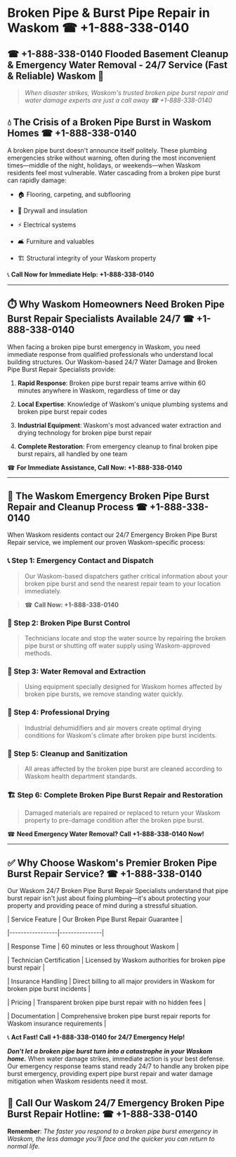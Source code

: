 # Broken Pipe & Burst Pipe Repair in Waskom ☎ +1-888-338-0140  
## ☎ +1-888-338-0140 Flooded Basement Cleanup & Emergency Water Removal - 24/7 Service (Fast & Reliable) Waskom 🚨  

> *When disaster strikes, Waskom's trusted broken pipe burst repair and water damage experts are just a call away ☎ +1-888-338-0140*  

## 💧 The Crisis of a Broken Pipe Burst in Waskom Homes ☎ +1-888-338-0140  

A broken pipe burst doesn't announce itself politely. These plumbing emergencies strike without warning, often during the most inconvenient times—middle of the night, holidays, or weekends—when Waskom residents feel most vulnerable. Water cascading from a broken pipe burst can rapidly damage:  

* 🏠 Flooring, carpeting, and subflooring  
* 🧱 Drywall and insulation  
* ⚡ Electrical systems  
* 🛋️ Furniture and valuables  
* 🏗️ Structural integrity of your Waskom property  

📞 **Call Now for Immediate Help: +1-888-338-0140**  

---  

## ⏱️ Why Waskom Homeowners Need Broken Pipe Burst Repair Specialists Available 24/7 ☎ +1-888-338-0140  

When facing a broken pipe burst emergency in Waskom, you need immediate response from qualified professionals who understand local building structures. Our Waskom-based 24/7 Water Damage and Broken Pipe Burst Repair Specialists provide:  

1. **Rapid Response**: Broken pipe burst repair teams arrive within 60 minutes anywhere in Waskom, regardless of time or day  
2. **Local Expertise**: Knowledge of Waskom's unique plumbing systems and broken pipe burst repair codes  
3. **Industrial Equipment**: Waskom's most advanced water extraction and drying technology for broken pipe burst repair  
4. **Complete Restoration**: From emergency cleanup to final broken pipe burst repairs, all handled by one team  

☎ **For Immediate Assistance, Call Now: +1-888-338-0140**  

---  

## 🔧 The Waskom Emergency Broken Pipe Burst Repair and Cleanup Process ☎ +1-888-338-0140  

When Waskom residents contact our 24/7 Emergency Broken Pipe Burst Repair service, we implement our proven Waskom-specific process:  

### 📞 Step 1: Emergency Contact and Dispatch  
> Our Waskom-based dispatchers gather critical information about your broken pipe burst and send the nearest repair team to your location immediately.  
> ☎ **Call Now: +1-888-338-0140**  

### 🚿 Step 2: Broken Pipe Burst Control  
> Technicians locate and stop the water source by repairing the broken pipe burst or shutting off water supply using Waskom-approved methods.  

### 🌊 Step 3: Water Removal and Extraction  
> Using equipment specially designed for Waskom homes affected by broken pipe bursts, we remove standing water quickly.  

### 💨 Step 4: Professional Drying  
> Industrial dehumidifiers and air movers create optimal drying conditions for Waskom's climate after broken pipe burst incidents.  

### 🧼 Step 5: Cleanup and Sanitization  
> All areas affected by the broken pipe burst are cleaned according to Waskom health department standards.  

### 🏗️ Step 6: Complete Broken Pipe Burst Repair and Restoration  
> Damaged materials are repaired or replaced to return your Waskom property to pre-damage condition after the broken pipe burst.  

☎ **Need Emergency Water Removal? Call +1-888-338-0140 Now!**  

---  

## ✅ Why Choose Waskom's Premier Broken Pipe Burst Repair Service? ☎ +1-888-338-0140  

Our Waskom 24/7 Broken Pipe Burst Repair Specialists understand that pipe burst repair isn't just about fixing plumbing—it's about protecting your property and providing peace of mind during a stressful situation.  

| Service Feature | Our Broken Pipe Burst Repair Guarantee |  
|-----------------|---------------|  
| Response Time | 60 minutes or less throughout Waskom |  
| Technician Certification | Licensed by Waskom authorities for broken pipe burst repair |  
| Insurance Handling | Direct billing to all major providers in Waskom for broken pipe burst incidents |  
| Pricing | Transparent broken pipe burst repair with no hidden fees |  
| Documentation | Comprehensive broken pipe burst repair reports for Waskom insurance requirements |  

📞 **Act Fast! Call +1-888-338-0140 for 24/7 Emergency Help!**  

***Don't let a broken pipe burst turn into a catastrophe in your Waskom home.*** When water damage strikes, immediate action is your best defense. Our emergency response teams stand ready 24/7 to handle any broken pipe burst emergency, providing expert pipe burst repair and water damage mitigation when Waskom residents need it most.  

## 📱 Call Our Waskom 24/7 Emergency Broken Pipe Burst Repair Hotline: ☎ +1-888-338-0140  

**Remember**: *The faster you respond to a broken pipe burst emergency in Waskom, the less damage you'll face and the quicker you can return to normal life.*